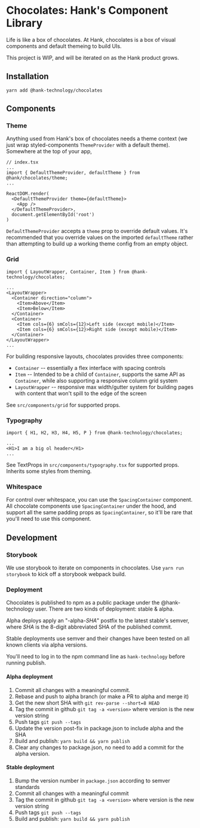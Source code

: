 # Chocolates: Hank's Component Library

Life is like a box of chocolates. At Hank, chocolates is a box of
visual components and default themeing to build UIs.

This project is WIP, and will be iterated on as the Hank product
grows.

## Installation

```
yarn add @hank-technology/chocolates
```

## Components

### Theme

Anything used from Hank's box of chocolates needs a theme context (we
just wrap styled-components `ThemeProvider` with a default
theme). Somewhere at the top of your app,

```tsx
// index.tsx
...
import { DefaultThemeProvider, defaultTheme } from @hank/chocolates/theme;
...

ReactDOM.render(
  <DefaultThemeProvider theme={defaultTheme}>
    <App />
  </DefaultThemeProvider>,
  document.getElementById('root')
)
```

`DefaultThemeProvider` accepts a `theme` prop to override default
values. It's recommended that you override values on the imported
`defaultTheme` rather than attempting to build up a working theme
config from an empty object.

### Grid

```tsx
import { LayoutWrapper, Container, Item } from @hank-technology/chocolates;

...
<LayoutWrapper>
  <Container direction="column">
    <Item>Above</Item>
    <Item>Below</Item>
  </Container>
  <Container>
    <Item cols={6} smCols={12}>Left side (except mobile)</Item>
    <Item cols={6} smCols={12}>Right side (except mobile)</Item>
  </Container>
</LayoutWrapper>
...
```

For building responsive layouts, chocolates provides three components:

- `Container` -- essentially a flex interface with spacing controls
- `Item` -- Intended to be a child of `Container`, supports the same
  API as `Container`, while also supporting a responsive column grid
  system
- `LayoutWrapper` -- responsive max width/gutter system for building
  pages with content that won't spill to the edge of the screen

See `src/components/grid` for supported props.

### Typography

```tsx
import { H1, H2, H3, H4, H5, P } from @hank-technology/chocolates;

...
<H1>I am a big ol header</H1>
...
```

See TextProps in `src/components/typography.tsx` for supported
props. Inherits some styles from theming.

### Whitespace

For control over whitespace, you can use the `SpacingContainer`
component. All chocolate components use `SpacingContainer` under the
hood, and support all the same padding props as `SpacingContainer`, so
it'll be rare that you'll need to use this component.

## Development

### Storybook

We use storybook to iterate on components in chocolates. Use `yarn run storybook` to kick off a storybook webpack build.

### Deployment

Chocolates is published to npm as a public package under the
@hank-technology user. There are two kinds of deployment: stable &
alpha.

Alpha deploys apply an "-alpha-_SHA_" postfix to the latest stable's
semver, where _SHA_ is the 8-digit abbreviated SHA of the published
commit.

Stable deployments use semver and their changes have been tested on
all known clients via alpha versions.

You'll need to log in to the npm command line as `hank-technology`
before running publish.

#### Alpha deployment

1. Commit all changes with a meaningful commit.
1. Rebase and push to alpha branch (or make a PR to alpha and merge it)
1. Get the new short SHA with `git rev-parse --short=8 HEAD`
1. Tag the commit in github `git tag -a <version>` where version is the new version string
1. Push tags `git push --tags`
1. Update the version post-fix in package.json to include alpha and the SHA
1. Build and publish: `yarn build && yarn publish`
1. Clear any changes to package.json, no need to add a commit for the alpha version.

#### Stable deployment

1. Bump the version number in `package.json` according to semver standards
1. Commit all changes with a meaningful commit
1. Tag the commit in github `git tag -a <version>` where version is the new version string
1. Push tags `git push --tags`
1. Build and publish: `yarn build && yarn publish`
